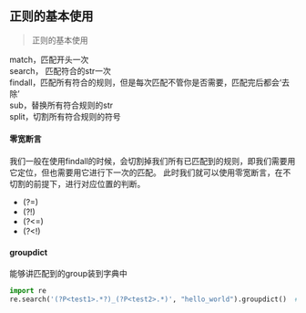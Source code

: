 <!--
https://ae01.alicdn.com/kf/Hf111b2be3fcf4f5681042025bad26905E.png
正则
正则的基本使用
正则的基本使用，包括findall、search、match、sub、split等
正则的基本使用，包括findall、search、match、sub、split等
-->

## 正则的基本使用

> 正则的基本使用


match，匹配开头一次  
search， 匹配符合的str一次  
findall，匹配所有符合的规则，但是每次匹配不管你是否需要，匹配完后都会‘去除’   
sub，替换所有符合规则的str  
split，切割所有符合规则的符号  

#### 零宽断言
我们一般在使用findall的时候，会切割掉我们所有已匹配到的规则，即我们需要用它定位，但也需要用它进行下一次的匹配。
此时我们就可以使用零宽断言，在不切割的前提下，进行对应位置的判断。
* (?=)
* (?!)
* (?<=)
* (?<!)

#### groupdict
能够讲匹配到的group装到字典中
```python
import re
re.search('(?P<test1>.*?)_(?P<test2>.*)', "hello_world").groupdict()  # 能够得到匹配的字典咯
```
















